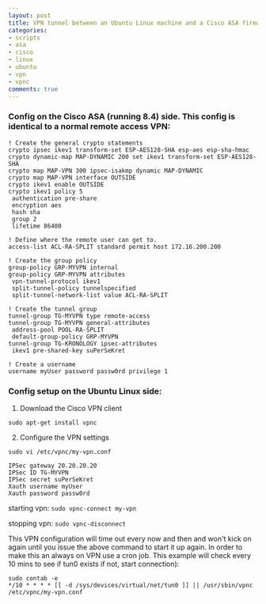 ```yaml
---
layout: post
title: VPN tunnel between an Ubuntu Linux machine and a Cisco ASA firewall
categories:
- scripts
- asa
- cisco
- linux
- ubuntu
- vpn
- vpnc
comments: true
---
```

### Config on the Cisco ASA (running 8.4) side. This config is identical to a normal remote access VPN:

```
! Create the general crypto statements
crypto ipsec ikev1 transform-set ESP-AES128-SHA esp-aes esp-sha-hmac 
crypto dynamic-map MAP-DYNAMIC 200 set ikev1 transform-set ESP-AES128-SHA
crypto map MAP-VPN 300 ipsec-isakmp dynamic MAP-DYNAMIC
crypto map MAP-VPN interface OUTSIDE
crypto ikev1 enable OUTSIDE
crypto ikev1 policy 5
 authentication pre-share
 encryption aes
 hash sha
 group 2
 lifetime 86400

! Define where the remote user can get to.
access-list ACL-RA-SPLIT standard permit host 172.16.200.200 

! Create the group policy
group-policy GRP-MYVPN internal
group-policy GRP-MYVPN attributes
 vpn-tunnel-protocol ikev1 
 split-tunnel-policy tunnelspecified
 split-tunnel-network-list value ACL-RA-SPLIT

! Create the tunnel group
tunnel-group TG-MYVPN type remote-access
tunnel-group TG-MYVPN general-attributes
 address-pool POOL-RA-SPLIT
 default-group-policy GRP-MYVPN
tunnel-group TG-KRONOLOGY ipsec-attributes
 ikev1 pre-shared-key suPerSeKret

! Create a username
username myUser password passw0rd privilege 1
```

### Config setup on the Ubuntu Linux side:

1. Download the Cisco VPN client

`sudo apt-get install vpnc`

2. Configure the VPN settings

`sudo vi /etc/vpnc/my-vpn.conf`

```
IPSec gateway 20.20.20.20
IPSec ID TG-MYVPN
IPSec secret suPerSeKret
Xauth username myUser
Xauth password passw0rd
```

starting vpn: `sudo vpnc-connect my-vpn`

stopping vpn: `sudo vpnc-disconnect`


This VPN configuration will time out every now and then and won't kick on again until you issue the above command to start it up again. In order to make this an always on VPN use a cron job. This example will check every 10 mins to see if tun0 exists if not, start connection):

```
sudo contab -e
*/10 * * * * [[ -d /sys/devices/virtual/net/tun0 ]] || /usr/sbin/vpnc /etc/vpnc/my-vpn.conf
```
